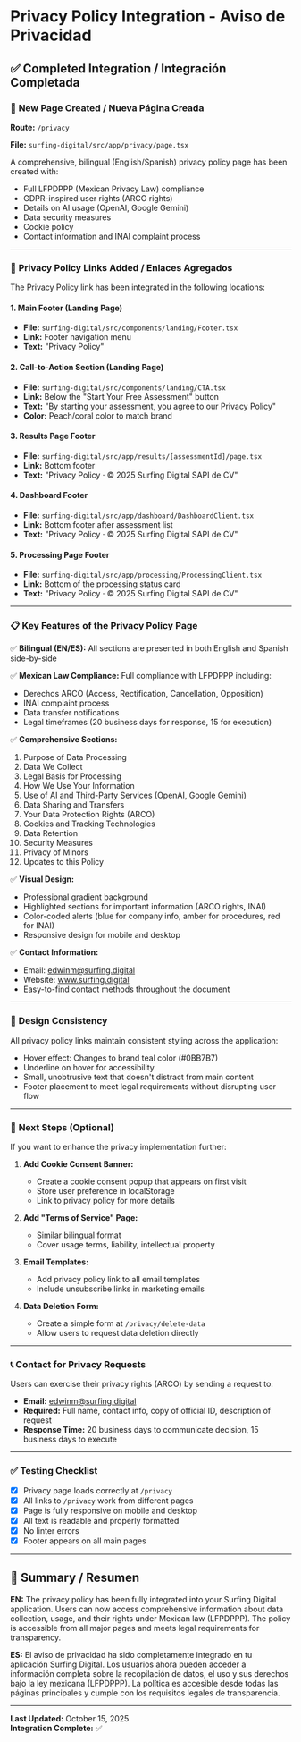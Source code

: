# Privacy Policy Integration - Aviso de Privacidad

## ✅ Completed Integration / Integración Completada

### 📄 **New Page Created / Nueva Página Creada**

**Route:** `/privacy`

**File:** `surfing-digital/src/app/privacy/page.tsx`

A comprehensive, bilingual (English/Spanish) privacy policy page has been created with:
- Full LFPDPPP (Mexican Privacy Law) compliance
- GDPR-inspired user rights (ARCO rights)
- Details on AI usage (OpenAI, Google Gemini)
- Data security measures
- Cookie policy
- Contact information and INAI complaint process

---

### 🔗 **Privacy Policy Links Added / Enlaces Agregados**

The Privacy Policy link has been integrated in the following locations:

#### 1. **Main Footer (Landing Page)**
- **File:** `surfing-digital/src/components/landing/Footer.tsx`
- **Link:** Footer navigation menu
- **Text:** "Privacy Policy"

#### 2. **Call-to-Action Section (Landing Page)**
- **File:** `surfing-digital/src/components/landing/CTA.tsx`
- **Link:** Below the "Start Your Free Assessment" button
- **Text:** "By starting your assessment, you agree to our Privacy Policy"
- **Color:** Peach/coral color to match brand

#### 3. **Results Page Footer**
- **File:** `surfing-digital/src/app/results/[assessmentId]/page.tsx`
- **Link:** Bottom footer
- **Text:** "Privacy Policy · © 2025 Surfing Digital SAPI de CV"

#### 4. **Dashboard Footer**
- **File:** `surfing-digital/src/app/dashboard/DashboardClient.tsx`
- **Link:** Bottom footer after assessment list
- **Text:** "Privacy Policy · © 2025 Surfing Digital SAPI de CV"

#### 5. **Processing Page Footer**
- **File:** `surfing-digital/src/app/processing/ProcessingClient.tsx`
- **Link:** Bottom of the processing status card
- **Text:** "Privacy Policy · © 2025 Surfing Digital SAPI de CV"

---

### 📋 **Key Features of the Privacy Policy Page**

✅ **Bilingual (EN/ES):** All sections are presented in both English and Spanish side-by-side

✅ **Mexican Law Compliance:** Full compliance with LFPDPPP including:
- Derechos ARCO (Access, Rectification, Cancellation, Opposition)
- INAI complaint process
- Data transfer notifications
- Legal timeframes (20 business days for response, 15 for execution)

✅ **Comprehensive Sections:**
1. Purpose of Data Processing
2. Data We Collect
3. Legal Basis for Processing
4. How We Use Your Information
5. Use of AI and Third-Party Services (OpenAI, Google Gemini)
6. Data Sharing and Transfers
7. Your Data Protection Rights (ARCO)
8. Cookies and Tracking Technologies
9. Data Retention
10. Security Measures
11. Privacy of Minors
12. Updates to this Policy

✅ **Visual Design:**
- Professional gradient background
- Highlighted sections for important information (ARCO rights, INAI)
- Color-coded alerts (blue for company info, amber for procedures, red for INAI)
- Responsive design for mobile and desktop

✅ **Contact Information:**
- Email: edwinm@surfing.digital
- Website: www.surfing.digital
- Easy-to-find contact methods throughout the document

---

### 🎨 **Design Consistency**

All privacy policy links maintain consistent styling across the application:
- Hover effect: Changes to brand teal color (#0BB7B7)
- Underline on hover for accessibility
- Small, unobtrusive text that doesn't distract from main content
- Footer placement to meet legal requirements without disrupting user flow

---

### 🚀 **Next Steps (Optional)**

If you want to enhance the privacy implementation further:

1. **Add Cookie Consent Banner:**
   - Create a cookie consent popup that appears on first visit
   - Store user preference in localStorage
   - Link to privacy policy for more details

2. **Add "Terms of Service" Page:**
   - Similar bilingual format
   - Cover usage terms, liability, intellectual property

3. **Email Templates:**
   - Add privacy policy link to all email templates
   - Include unsubscribe links in marketing emails

4. **Data Deletion Form:**
   - Create a simple form at `/privacy/delete-data`
   - Allow users to request data deletion directly

---

### 📞 **Contact for Privacy Requests**

Users can exercise their privacy rights (ARCO) by sending a request to:
- **Email:** edwinm@surfing.digital
- **Required:** Full name, contact info, copy of official ID, description of request
- **Response Time:** 20 business days to communicate decision, 15 business days to execute

---

### ✅ **Testing Checklist**

- [x] Privacy page loads correctly at `/privacy`
- [x] All links to `/privacy` work from different pages
- [x] Page is fully responsive on mobile and desktop
- [x] All text is readable and properly formatted
- [x] No linter errors
- [x] Footer appears on all main pages

---

## 📝 **Summary / Resumen**

**EN:** The privacy policy has been fully integrated into your Surfing Digital application. Users can now access comprehensive information about data collection, usage, and their rights under Mexican law (LFPDPPP). The policy is accessible from all major pages and meets legal requirements for transparency.

**ES:** El aviso de privacidad ha sido completamente integrado en tu aplicación Surfing Digital. Los usuarios ahora pueden acceder a información completa sobre la recopilación de datos, el uso y sus derechos bajo la ley mexicana (LFPDPPP). La política es accesible desde todas las páginas principales y cumple con los requisitos legales de transparencia.

---

**Last Updated:** October 15, 2025  
**Integration Complete:** ✅


